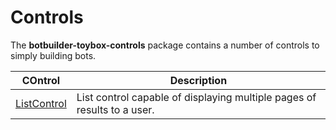 # Controls
The **botbuilder-toybox-controls** package contains a number of controls to simply building bots.

| COntrol | Description |
|------------|-------------|
| [ListControl](./reference/classes/botbuilder_toybox.listcontrol.md) | List control capable of displaying multiple pages of results to a user. |
